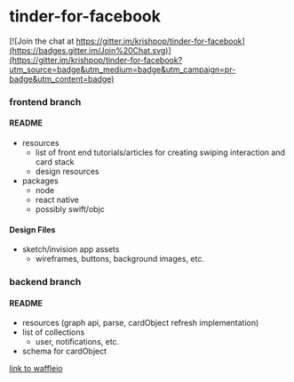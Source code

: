 # tinder-for-facebook

[![Join the chat at https://gitter.im/krishpop/tinder-for-facebook](https://badges.gitter.im/Join%20Chat.svg)](https://gitter.im/krishpop/tinder-for-facebook?utm_source=badge&utm_medium=badge&utm_campaign=pr-badge&utm_content=badge)

### frontend branch

#### README
- resources
  - list of front end tutorials/articles for creating swiping interaction and card stack
  - design resources
- packages
  - node
  - react native
  - possibly swift/objc

#### Design Files
- sketch/invision app assets
  - wireframes, buttons, background images, etc.

### backend branch

#### README
- resources (graph api, parse, cardObject refresh implementation)
- list of collections
  - user, notifications, etc.
- schema for cardObject

[link to waffleio](https://waffle.io/krishpop/tinder-for-facebook)
